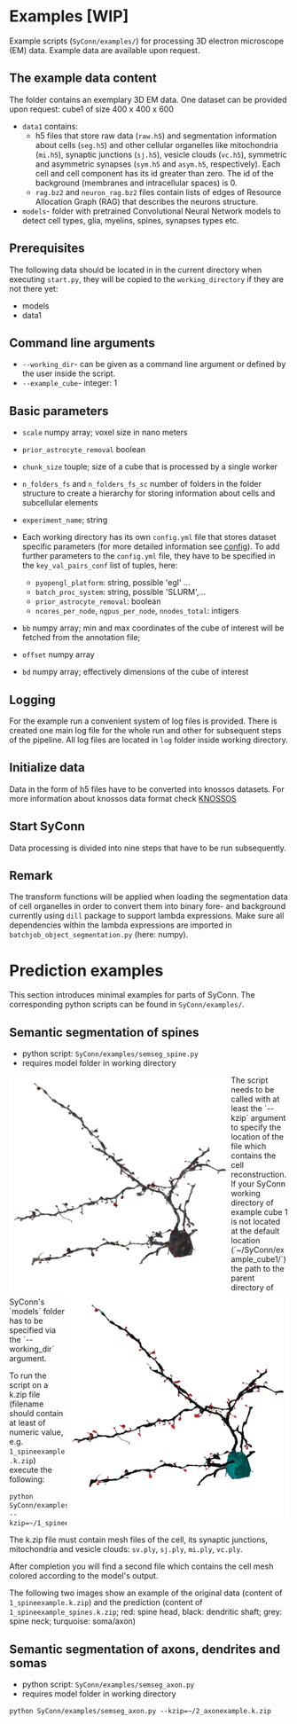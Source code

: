 # Examples [WIP]

Example scripts (`SyConn/examples/`) for processing 3D electron
microscope (EM) data. Example data are available upon request.


## The example data content
The folder contains an exemplary 3D EM data.
One dataset can be provided upon request: cube1 of size 400 x 400 x 600
* `data1` contains:
    * h5 files that store raw data (`raw.h5`) and
    segmentation information about cells (`seg.h5`) and other cellular
    organelles like mitochondria (`mi.h5`), synaptic junctions (`sj.h5`),
    vesicle clouds (`vc.h5`), symmetric and asymmetric synapses (`sym.h5` and
    `asym.h5`, respectively). Each cell and cell component has its id greater than zero.
    The id of the background (membranes and intracellular spaces) is 0.
    * `rag.bz2` and `neuron_rag.bz2` files contain lists of edges of
    Resource Allocation Graph (RAG) that describes the neurons structure.
* `models`- folder with pretrained Convolutional Neural Network models
  to detect cell types, glia, myelins, spines, synapses types etc.


## Prerequisites
The following data should be located in in the current directory when executing
`start.py`, they will be copied to the `working_directory` if they are not
there yet:
* models
* data1


## Command line arguments
* `--working_dir`- can be given as a command line argument or defined
by the user inside the script.
* `--example_cube`- integer: 1


## Basic parameters
* `scale` numpy array; voxel size in nano meters
* `prior_astrocyte_removal` boolean
* `chunk_size` touple; size of a cube that is processed by a single worker
* `n_folders_fs` and `n_folders_fs_sc` number of folders in the folder structure
to create a hierarchy for storing information about cells and subcellular elements
* `experiment_name`; string
* Each working directory has its own `config.yml` file that stores dataset
specific parameters (for more detailed information see [config](config.md)).
To add further parameters to the `config.yml` file, they have to be specified
in the `key_val_pairs_conf` list of tuples, here:
    * `pyopengl_platform`: string, possible 'egl' ...
    * `batch_proc_system`: string, possible 'SLURM',...
    * `prior_astrocyte_removal`: boolean
    * `ncores_per_node`, `ngpus_per_node`, `nnodes_total`: intigers

* `bb` numpy array; min and max coordinates of the cube of interest will
be fetched from the annotation file;
* `offset` numpy array
* `bd` numpy array; effectively dimensions of the cube of interest


## Logging
For the example run a convenient system of log files is provided.
There is created one main log file for the whole run and other for
subsequent steps of the pipeline.
All log files are located in `log` folder inside working directory.


## Initialize data
Data in the form of h5 files have to be converted into knossos datasets.
For more information about knossos data format check [KNOSSOS](http://knossostool.org/)


## Start SyConn
Data processing is divided into nine steps that have to be run subsequently.


## Remark

The transform functions will be applied when loading the segmentation
data of cell organelles in order to convert them into binary fore- and
background currently using `dill` package to support lambda expressions.
Make sure all dependencies within the lambda expressions are imported
in `batchjob_object_segmentation.py` (here: numpy).


# Prediction examples

This section introduces minimal examples for parts of SyConn. The corresponding python scripts
can be found in `SyConn/examples/`.

## Semantic segmentation of spines
* python script:  `SyConn/examples/semseg_spine.py`
* requires model folder in working directory


<img align="left" width="400" height="400" src="./_static/semseg_spiness_raw.png">

<img align="right" width="400" height="400" src="./_static/semseg_spiness_spines.png">
The script needs to be called with at least the `--kzip` argument to specify the location of the
 file which contains the cell reconstruction.
If your SyConn working directory of example cube 1 is not located at the default
location (`~/SyConn/example_cube1/`) the path to the parent directory of SyConn's `models` folder
 has to be specified via the `--working_dir` argument.

To run the script on a k.zip file (filename should contain at least of numeric value, e.g. `1_spineexample.k.zip`) execute the
 following:

```
python SyConn/examples/semseg_spine.py --kzip=~/1_spineexample.k.zip
```

The k.zip file must contain mesh files of the cell, its synaptic junctions, mitochondria and vesicle clouds: `sv.ply`, `sj.ply`, `mi.ply`, `vc.ply`.

After completion you will find a second file which contains the cell mesh colored according to the
model's output.

The following two images show an example of the original data (content of `1_spineexample.k.zip`) and the prediction (content of `1_spineexample_spines.k.zip`; red: spine head, black: dendritic shaft; grey: spine neck; turquoise: soma/axon)


## Semantic segmentation of axons, dendrites and somas
* python script:  `SyConn/examples/semseg_axon.py`
* requires model folder in working directory

```
python SyConn/examples/semseg_axon.py --kzip=~/2_axonexample.k.zip
```
